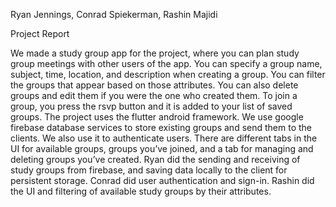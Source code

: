 Ryan Jennings, Conrad Spiekerman, Rashin Majidi

Project Report

We made a study group app for the project, where you can plan study group meetings with other users of the app. You can specify a group name, subject, time, location, and description when creating a group. You can filter the groups that appear based on those attributes.  You can also delete groups and edit them if you were the one who created them.  To join a group, you press the rsvp button and it is added to your list of saved groups.  The project uses the flutter android framework.  We use google firebase database services to store existing groups and send them to the clients.  We also use it to authenticate users.  There are different tabs in the UI for available groups, groups you’ve joined, and a tab for managing and deleting groups you’ve created.
Ryan did the sending and receiving of study groups from firebase, and saving data locally to the client for persistent storage.  Conrad did user authentication and sign-in.  Rashin did the UI and filtering of available study groups by their attributes.
